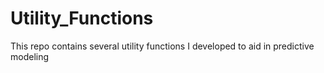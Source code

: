 # Utility_Functions

This repo contains several utility functions I developed to aid in predictive modeling

